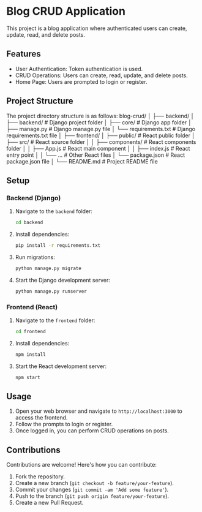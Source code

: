 # Blog CRUD Application

This project is a blog application where authenticated users can create, update, read, and delete posts.

## Features

- User Authentication: Token authentication is used.
- CRUD Operations: Users can create, read, update, and delete posts.
- Home Page: Users are prompted to login or register.

## Project Structure

The project directory structure is as follows:
blog-crud/
│
├── backend/
│ ├── backend/ # Django project folder
│ ├── core/ # Django app folder
│ ├── manage.py # Django manage.py file
│ └── requirements.txt # Django requirements.txt file
│
├── frontend/
│ ├── public/ # React public folder
│ ├── src/ # React source folder
│ │ ├── components/ # React components folder
│ │ ├── App.js # React main component
│ │ ├── index.js # React entry point
│ │ └── ... # Other React files
│ └── package.json # React package.json file
│
└── README.md # Project README file


## Setup

### Backend (Django)

1. Navigate to the `backend` folder:

    ```bash
    cd backend
    ```

2. Install dependencies:

    ```bash
    pip install -r requirements.txt
    ```

3. Run migrations:

    ```bash
    python manage.py migrate
    ```

4. Start the Django development server:

    ```bash
    python manage.py runserver
    ```

### Frontend (React)

1. Navigate to the `frontend` folder:

    ```bash
    cd frontend
    ```

2. Install dependencies:

    ```bash
    npm install
    ```

3. Start the React development server:

    ```bash
    npm start
    ```

## Usage

1. Open your web browser and navigate to `http://localhost:3000` to access the frontend.
2. Follow the prompts to login or register.
3. Once logged in, you can perform CRUD operations on posts.


## Contributions
Contributions are welcome! Here's how you can contribute:

1. Fork the repository.
2. Create a new branch (`git checkout -b feature/your-feature`).
3. Commit your changes (`git commit -am 'Add some feature'`).
4. Push to the branch (`git push origin feature/your-feature`).
5. Create a new Pull Request.